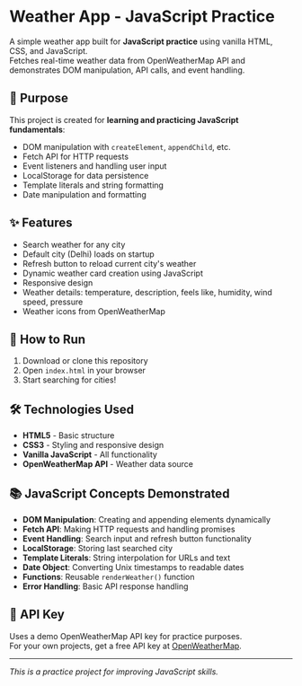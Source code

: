 # Weather App - JavaScript Practice

A simple weather app built for **JavaScript practice** using vanilla HTML, CSS, and JavaScript.  
Fetches real-time weather data from OpenWeatherMap API and demonstrates DOM manipulation, API calls, and event handling.

## 🎯 Purpose

This project is created for **learning and practicing JavaScript fundamentals**:
- DOM manipulation with `createElement`, `appendChild`, etc.
- Fetch API for HTTP requests
- Event listeners and handling user input
- LocalStorage for data persistence
- Template literals and string formatting
- Date manipulation and formatting

## ✨ Features

- Search weather for any city
- Default city (Delhi) loads on startup
- Refresh button to reload current city's weather
- Dynamic weather card creation using JavaScript
- Responsive design
- Weather details: temperature, description, feels like, humidity, wind speed, pressure
- Weather icons from OpenWeatherMap

## 🚀 How to Run

1. Download or clone this repository
2. Open `index.html` in your browser
3. Start searching for cities!

## 🛠️ Technologies Used

- **HTML5** - Basic structure
- **CSS3** - Styling and responsive design
- **Vanilla JavaScript** - All functionality
- **OpenWeatherMap API** - Weather data source

## 📚 JavaScript Concepts Demonstrated

- **DOM Manipulation**: Creating and appending elements dynamically
- **Fetch API**: Making HTTP requests and handling promises
- **Event Handling**: Search input and refresh button functionality
- **LocalStorage**: Storing last searched city
- **Template Literals**: String interpolation for URLs and text
- **Date Object**: Converting Unix timestamps to readable dates
- **Functions**: Reusable `renderWeather()` function
- **Error Handling**: Basic API response handling


## 🔑 API Key

Uses a demo OpenWeatherMap API key for practice purposes.  
For your own projects, get a free API key at [OpenWeatherMap](https://openweathermap.org/api).

---

*This is a practice project for improving JavaScript skills.*

